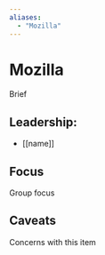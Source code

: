 ```yaml
---
aliases:
  - "Mozilla"
---
```

# Mozilla

Brief

## Leadership:

- [[name]]

## Focus

Group focus

## Caveats 

Concerns with this item